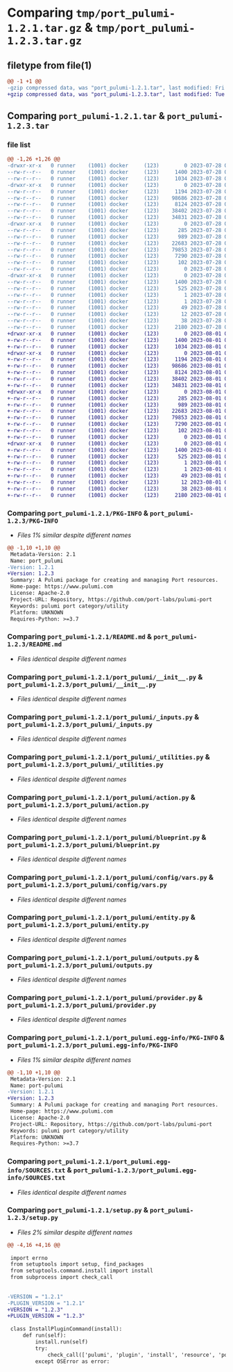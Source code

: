 # Comparing `tmp/port_pulumi-1.2.1.tar.gz` & `tmp/port_pulumi-1.2.3.tar.gz`

## filetype from file(1)

```diff
@@ -1 +1 @@
-gzip compressed data, was "port_pulumi-1.2.1.tar", last modified: Fri Jul 28 05:39:12 2023, max compression
+gzip compressed data, was "port_pulumi-1.2.3.tar", last modified: Tue Aug  1 07:58:10 2023, max compression
```

## Comparing `port_pulumi-1.2.1.tar` & `port_pulumi-1.2.3.tar`

### file list

```diff
@@ -1,26 +1,26 @@
-drwxr-xr-x   0 runner    (1001) docker     (123)        0 2023-07-28 05:39:12.880571 port_pulumi-1.2.1/
--rw-r--r--   0 runner    (1001) docker     (123)     1400 2023-07-28 05:39:12.876572 port_pulumi-1.2.1/PKG-INFO
--rw-r--r--   0 runner    (1001) docker     (123)     1034 2023-07-28 05:39:12.000000 port_pulumi-1.2.1/README.md
-drwxr-xr-x   0 runner    (1001) docker     (123)        0 2023-07-28 05:39:12.876572 port_pulumi-1.2.1/port_pulumi/
--rw-r--r--   0 runner    (1001) docker     (123)     1194 2023-07-28 05:39:12.000000 port_pulumi-1.2.1/port_pulumi/__init__.py
--rw-r--r--   0 runner    (1001) docker     (123)    98686 2023-07-28 05:39:12.000000 port_pulumi-1.2.1/port_pulumi/_inputs.py
--rw-r--r--   0 runner    (1001) docker     (123)     8124 2023-07-28 05:39:12.000000 port_pulumi-1.2.1/port_pulumi/_utilities.py
--rw-r--r--   0 runner    (1001) docker     (123)    38402 2023-07-28 05:39:12.000000 port_pulumi-1.2.1/port_pulumi/action.py
--rw-r--r--   0 runner    (1001) docker     (123)    34831 2023-07-28 05:39:12.000000 port_pulumi-1.2.1/port_pulumi/blueprint.py
-drwxr-xr-x   0 runner    (1001) docker     (123)        0 2023-07-28 05:39:12.876572 port_pulumi-1.2.1/port_pulumi/config/
--rw-r--r--   0 runner    (1001) docker     (123)      285 2023-07-28 05:39:12.000000 port_pulumi-1.2.1/port_pulumi/config/__init__.py
--rw-r--r--   0 runner    (1001) docker     (123)      989 2023-07-28 05:39:12.000000 port_pulumi-1.2.1/port_pulumi/config/vars.py
--rw-r--r--   0 runner    (1001) docker     (123)    22683 2023-07-28 05:39:12.000000 port_pulumi-1.2.1/port_pulumi/entity.py
--rw-r--r--   0 runner    (1001) docker     (123)    79853 2023-07-28 05:39:12.000000 port_pulumi-1.2.1/port_pulumi/outputs.py
--rw-r--r--   0 runner    (1001) docker     (123)     7290 2023-07-28 05:39:12.000000 port_pulumi-1.2.1/port_pulumi/provider.py
--rw-r--r--   0 runner    (1001) docker     (123)      102 2023-07-28 05:39:12.000000 port_pulumi-1.2.1/port_pulumi/pulumi-plugin.json
--rw-r--r--   0 runner    (1001) docker     (123)        0 2023-07-28 05:39:12.000000 port_pulumi-1.2.1/port_pulumi/py.typed
-drwxr-xr-x   0 runner    (1001) docker     (123)        0 2023-07-28 05:39:12.876572 port_pulumi-1.2.1/port_pulumi.egg-info/
--rw-r--r--   0 runner    (1001) docker     (123)     1400 2023-07-28 05:39:12.000000 port_pulumi-1.2.1/port_pulumi.egg-info/PKG-INFO
--rw-r--r--   0 runner    (1001) docker     (123)      525 2023-07-28 05:39:12.000000 port_pulumi-1.2.1/port_pulumi.egg-info/SOURCES.txt
--rw-r--r--   0 runner    (1001) docker     (123)        1 2023-07-28 05:39:12.000000 port_pulumi-1.2.1/port_pulumi.egg-info/dependency_links.txt
--rw-r--r--   0 runner    (1001) docker     (123)        1 2023-07-28 05:39:12.000000 port_pulumi-1.2.1/port_pulumi.egg-info/not-zip-safe
--rw-r--r--   0 runner    (1001) docker     (123)       49 2023-07-28 05:39:12.000000 port_pulumi-1.2.1/port_pulumi.egg-info/requires.txt
--rw-r--r--   0 runner    (1001) docker     (123)       12 2023-07-28 05:39:12.000000 port_pulumi-1.2.1/port_pulumi.egg-info/top_level.txt
--rw-r--r--   0 runner    (1001) docker     (123)       38 2023-07-28 05:39:12.880571 port_pulumi-1.2.1/setup.cfg
--rw-r--r--   0 runner    (1001) docker     (123)     2180 2023-07-28 05:39:12.000000 port_pulumi-1.2.1/setup.py
+drwxr-xr-x   0 runner    (1001) docker     (123)        0 2023-08-01 07:58:10.988911 port_pulumi-1.2.3/
+-rw-r--r--   0 runner    (1001) docker     (123)     1400 2023-08-01 07:58:10.988911 port_pulumi-1.2.3/PKG-INFO
+-rw-r--r--   0 runner    (1001) docker     (123)     1034 2023-08-01 07:58:10.000000 port_pulumi-1.2.3/README.md
+drwxr-xr-x   0 runner    (1001) docker     (123)        0 2023-08-01 07:58:10.988911 port_pulumi-1.2.3/port_pulumi/
+-rw-r--r--   0 runner    (1001) docker     (123)     1194 2023-08-01 07:58:10.000000 port_pulumi-1.2.3/port_pulumi/__init__.py
+-rw-r--r--   0 runner    (1001) docker     (123)    98686 2023-08-01 07:58:10.000000 port_pulumi-1.2.3/port_pulumi/_inputs.py
+-rw-r--r--   0 runner    (1001) docker     (123)     8124 2023-08-01 07:58:10.000000 port_pulumi-1.2.3/port_pulumi/_utilities.py
+-rw-r--r--   0 runner    (1001) docker     (123)    38402 2023-08-01 07:58:10.000000 port_pulumi-1.2.3/port_pulumi/action.py
+-rw-r--r--   0 runner    (1001) docker     (123)    34831 2023-08-01 07:58:10.000000 port_pulumi-1.2.3/port_pulumi/blueprint.py
+drwxr-xr-x   0 runner    (1001) docker     (123)        0 2023-08-01 07:58:10.988911 port_pulumi-1.2.3/port_pulumi/config/
+-rw-r--r--   0 runner    (1001) docker     (123)      285 2023-08-01 07:58:10.000000 port_pulumi-1.2.3/port_pulumi/config/__init__.py
+-rw-r--r--   0 runner    (1001) docker     (123)      989 2023-08-01 07:58:10.000000 port_pulumi-1.2.3/port_pulumi/config/vars.py
+-rw-r--r--   0 runner    (1001) docker     (123)    22683 2023-08-01 07:58:10.000000 port_pulumi-1.2.3/port_pulumi/entity.py
+-rw-r--r--   0 runner    (1001) docker     (123)    79853 2023-08-01 07:58:10.000000 port_pulumi-1.2.3/port_pulumi/outputs.py
+-rw-r--r--   0 runner    (1001) docker     (123)     7290 2023-08-01 07:58:10.000000 port_pulumi-1.2.3/port_pulumi/provider.py
+-rw-r--r--   0 runner    (1001) docker     (123)      102 2023-08-01 07:58:10.000000 port_pulumi-1.2.3/port_pulumi/pulumi-plugin.json
+-rw-r--r--   0 runner    (1001) docker     (123)        0 2023-08-01 07:58:10.000000 port_pulumi-1.2.3/port_pulumi/py.typed
+drwxr-xr-x   0 runner    (1001) docker     (123)        0 2023-08-01 07:58:10.988911 port_pulumi-1.2.3/port_pulumi.egg-info/
+-rw-r--r--   0 runner    (1001) docker     (123)     1400 2023-08-01 07:58:10.000000 port_pulumi-1.2.3/port_pulumi.egg-info/PKG-INFO
+-rw-r--r--   0 runner    (1001) docker     (123)      525 2023-08-01 07:58:10.000000 port_pulumi-1.2.3/port_pulumi.egg-info/SOURCES.txt
+-rw-r--r--   0 runner    (1001) docker     (123)        1 2023-08-01 07:58:10.000000 port_pulumi-1.2.3/port_pulumi.egg-info/dependency_links.txt
+-rw-r--r--   0 runner    (1001) docker     (123)        1 2023-08-01 07:58:10.000000 port_pulumi-1.2.3/port_pulumi.egg-info/not-zip-safe
+-rw-r--r--   0 runner    (1001) docker     (123)       49 2023-08-01 07:58:10.000000 port_pulumi-1.2.3/port_pulumi.egg-info/requires.txt
+-rw-r--r--   0 runner    (1001) docker     (123)       12 2023-08-01 07:58:10.000000 port_pulumi-1.2.3/port_pulumi.egg-info/top_level.txt
+-rw-r--r--   0 runner    (1001) docker     (123)       38 2023-08-01 07:58:10.988911 port_pulumi-1.2.3/setup.cfg
+-rw-r--r--   0 runner    (1001) docker     (123)     2180 2023-08-01 07:58:10.000000 port_pulumi-1.2.3/setup.py
```

### Comparing `port_pulumi-1.2.1/PKG-INFO` & `port_pulumi-1.2.3/PKG-INFO`

 * *Files 1% similar despite different names*

```diff
@@ -1,10 +1,10 @@
 Metadata-Version: 2.1
 Name: port_pulumi
-Version: 1.2.1
+Version: 1.2.3
 Summary: A Pulumi package for creating and managing Port resources.
 Home-page: https://www.pulumi.com
 License: Apache-2.0
 Project-URL: Repository, https://github.com/port-labs/pulumi-port
 Keywords: pulumi port category/utility
 Platform: UNKNOWN
 Requires-Python: >=3.7
```

### Comparing `port_pulumi-1.2.1/README.md` & `port_pulumi-1.2.3/README.md`

 * *Files identical despite different names*

### Comparing `port_pulumi-1.2.1/port_pulumi/__init__.py` & `port_pulumi-1.2.3/port_pulumi/__init__.py`

 * *Files identical despite different names*

### Comparing `port_pulumi-1.2.1/port_pulumi/_inputs.py` & `port_pulumi-1.2.3/port_pulumi/_inputs.py`

 * *Files identical despite different names*

### Comparing `port_pulumi-1.2.1/port_pulumi/_utilities.py` & `port_pulumi-1.2.3/port_pulumi/_utilities.py`

 * *Files identical despite different names*

### Comparing `port_pulumi-1.2.1/port_pulumi/action.py` & `port_pulumi-1.2.3/port_pulumi/action.py`

 * *Files identical despite different names*

### Comparing `port_pulumi-1.2.1/port_pulumi/blueprint.py` & `port_pulumi-1.2.3/port_pulumi/blueprint.py`

 * *Files identical despite different names*

### Comparing `port_pulumi-1.2.1/port_pulumi/config/vars.py` & `port_pulumi-1.2.3/port_pulumi/config/vars.py`

 * *Files identical despite different names*

### Comparing `port_pulumi-1.2.1/port_pulumi/entity.py` & `port_pulumi-1.2.3/port_pulumi/entity.py`

 * *Files identical despite different names*

### Comparing `port_pulumi-1.2.1/port_pulumi/outputs.py` & `port_pulumi-1.2.3/port_pulumi/outputs.py`

 * *Files identical despite different names*

### Comparing `port_pulumi-1.2.1/port_pulumi/provider.py` & `port_pulumi-1.2.3/port_pulumi/provider.py`

 * *Files identical despite different names*

### Comparing `port_pulumi-1.2.1/port_pulumi.egg-info/PKG-INFO` & `port_pulumi-1.2.3/port_pulumi.egg-info/PKG-INFO`

 * *Files 1% similar despite different names*

```diff
@@ -1,10 +1,10 @@
 Metadata-Version: 2.1
 Name: port-pulumi
-Version: 1.2.1
+Version: 1.2.3
 Summary: A Pulumi package for creating and managing Port resources.
 Home-page: https://www.pulumi.com
 License: Apache-2.0
 Project-URL: Repository, https://github.com/port-labs/pulumi-port
 Keywords: pulumi port category/utility
 Platform: UNKNOWN
 Requires-Python: >=3.7
```

### Comparing `port_pulumi-1.2.1/port_pulumi.egg-info/SOURCES.txt` & `port_pulumi-1.2.3/port_pulumi.egg-info/SOURCES.txt`

 * *Files identical despite different names*

### Comparing `port_pulumi-1.2.1/setup.py` & `port_pulumi-1.2.3/setup.py`

 * *Files 2% similar despite different names*

```diff
@@ -4,16 +4,16 @@
 
 import errno
 from setuptools import setup, find_packages
 from setuptools.command.install import install
 from subprocess import check_call
 
 
-VERSION = "1.2.1"
-PLUGIN_VERSION = "1.2.1"
+VERSION = "1.2.3"
+PLUGIN_VERSION = "1.2.3"
 
 class InstallPluginCommand(install):
     def run(self):
         install.run(self)
         try:
             check_call(['pulumi', 'plugin', 'install', 'resource', 'port', PLUGIN_VERSION, '--server', 'github://api.github.com/port-labs/pulumi-port'])
         except OSError as error:
```

